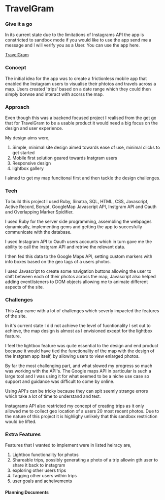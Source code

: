 # TravelGram

### Give it a go

In its current state due to the limitations of Instagrams API the app is constricted to sandbox mode if you would like to use the app send me a message and I will verify you as a User. You can use the app here.

[TravelGram](https://shrouded-badlands-24074.herokuapp.com)

### Concept

The initial idea for the app was to create a frictionless mobile app that enabled the Instagram users to visualise their phtotos and travels across a map. Users created 'trips' based on a date range which they could then simply borwse and interact with acorss the map.

### Approach

Even though this was a backend focused project I realised from the get go that for TravelGram to be a usable product it would need a big focus on the design and user experience. 

My design aims were, 
1. Simple, minimal site design aimed towards ease of use, minimal clicks to get started
2. Mobile first solution geared towards Instgram users
3. Responsive design
4. lightbox gallery

I aimed to get my map funcitonal first and then tackle the design challenges.

### Tech

To build this project I used Ruby, Sinatra, SQL, HTML, CSS, Javascript, Active Record, Bcrypt, GoogleMap Javascript API, Instgram API and Oauth and Overlapping Marker Spidifier.

I used Ruby for the server side programming, assembling the webpages dynamically, implementing gems and getting the app to succesfully communicate with the database.

I used Instagram API to Oauth users accounts which in turn gave me the ability to call the Instgram API and retrive the relevant data.

I then fed this data to the Google Maps API, setting custom markers with info boxes based on the geo tags of a users photos.

I used Javascript to create some navigation buttons allowing the user to shift between each of their photos across the map, Javascript also helped adding eventlisteners to DOM objects allowing me to animate different aspects of the site.

### Challenges

This App came with a lot of challenges which severly impacted the features of the site.

In it's current state I did not achieve the level of fucntionality I set out to achieve, the map design is almost as I envisioned except for the lightbox feature. 

I feel the lightbox feature was quite essential to the design and end product because it would have tied the functionality of the map with the design of the Instgram app itself, by allowing users to view enlarged photos.

By far the most challenging part, and what slowed my progress so much was working with the API's. The Google maps API in particular is such a large tool and I was using it for what seemed to be a niche use case so support and guidance was difficult to come by online.

Using API's can be tricky because they can spit seemly strange errors which take a lot of time to understand and test.

Instagrams API also restricted my concept of creating trips as it only allowed me to collect geo location of a users 20 most recent photos. Due to the nature of this project it is highlighy unlikely that this sandbox restriction would be lifted.

### Extra Features

Features that I wanted to implement were in listed heiracy are,

1. Lightbox functionality for photos
2. Shareable trips, possibly generating a photo of a trip allowin gth user to share it back to instagram
3. exploring other users trips
4. Tagging other users within trips
5. user goals and acheivements

#### Planning Documents
